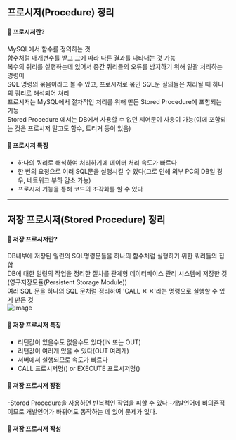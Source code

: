 ## 프로시저(Procedure) 정리
#### 💊 프로시저란?<br/>
MySQL에서 함수를 정의하는 것<br/>
함수처럼 매개변수를 받고 그에 따라 다른 결과를 나타내는 것 가능<br/>
복수의 쿼리를 실행하는데 있어서 중간 쿼리들의 오류를 방지하기 위해 일괄 처리하는 명령어<br/>
SQL 명령의 묶음이라고 볼 수 있고, 프로시저로 묶인 SQL문 질의들은 처리될 때 하나의 쿼리로 해석되어 처리<br/>
프로시저는 MySQL에서 절차적인 처리를 위해 만든 Stored Procedure에 포함되는 기능<br/>
Stored Procedure 에서는 DB에서 사용할 수 없던 제어문이 사용이 가능(이에 포함되는 것은 프로시저 말고도 함수, 트리거 등이 있음)<br/>

#### 💊 프로시저 특징<br/>
- 하나의 쿼리로 해석하여 처리하기에 데이터 처리 속도가 빠르다
- 한 번의 요청으로 여러 SQL문을 실행시킬 수 있다(그로 인해 외부 PC의 DB일 경우, 네트워크 부하 감소 가능)
- 프로시저 기능을 통해 코드의 조각화를 할 수 있다

------------------------------------------------

## 저장 프로시저(Stored Procedure) 정리
#### 💊 저장 프로시저란?<br/>
DB내부에 저장된 일련의 SQL명령문들을 하나의 함수처럼 실행하기 위한 쿼리들의 집합<br/>
DB에 대한 일련의 작업을 정리한 절차를 관계형 데이터베이스 관리 시스템에 저장한 것(영구저장모듈(Persistent Storage Module))<br/>
여러 SQL 문을 하나의 SQL 문처럼 정리하여 'CALL ✕ ✕'라는 명령으로 실행할 수 있게 만든 것<br/>
![image](https://user-images.githubusercontent.com/77951868/127436812-e7a8cea0-e627-4985-9d91-7bc28f52d804.png)<br/>

#### 💊 저장 프로시저 특징<br/>
- 리턴값이 있을수도 없을수도 있다(IN 또는 OUT)
- 리턴값이 여러개 있을 수 있다(OUT 여러개)
- 서버에서 실행되므로 속도가 빠르다
- CALL 프로시저명() or EXECUTE 프로시저명()

#### 💊 저장 프로시저 장점<br/>
-Stored Procedure을 사용하면 반복적인 작업을 피할 수 있다
-개발언어에 비의존적이므로 개발언어가 바뀌어도 동작하는 데 있어 문제가 없다.

#### 💊 저장 프로시저 작성<br/>

